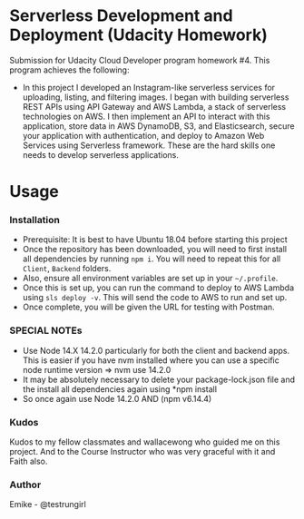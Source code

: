 # Serverless Development and Deployment (Udacity Homework)
Submission for Udacity Cloud Developer program homework #4.
This program achieves the following:
- In this project I developed an Instagram-like serverless services for uploading, listing, and filtering images. I began with building serverless REST APIs using API Gateway and AWS Lambda, a stack of serverless technologies on AWS. I then implement an API to interact with this application, store data in AWS DynamoDB, S3, and Elasticsearch, secure your application with authentication, and deploy to Amazon Web Services using Serverless framework. These are the hard skills one needs to develop serverless applications.

# Usage
### Installation
- Prerequisite: It is best to have Ubuntu 18.04 before starting this project
- Once the repository has been downloaded, you will need to first install all dependencies by running `npm i`. You will need to repeat this for all `Client`, `Backend` folders.
- Also, ensure all environment variables are set up in your `~/.profile`.
- Once this is set up, you can run the command to deploy to AWS Lambda using `sls deploy -v`. This will send the code to AWS to run and set up. 
- Once complete, you will be given the URL for testing with Postman. 

### SPECIAL NOTEs
- Use Node 14.X 14.2.0 particularly for both the client and backend apps. This is easier if you have nvm installed where you can use a specific node runtime version => nvm use 14.2.0 
- It may be absolutely necessary to delete your package-lock.json file and the install all dependencies again using *npm install
- So once again use Node 14.2.0 AND (npm v6.14.4)

### Kudos
Kudos to my fellow classmates and wallacewong who guided me on this project. And to the Course Instructor who was very graceful with it and Faith also.

### Author
Emike - @testrungirl
